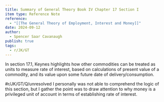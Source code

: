```yaml
---
title: Summary of General Theory Book IV Chapter 17 Section I
item type: Reference Note
reference:
  - "[[The General Theory of Employment, Interest and Money]]"
date: 2024-09-12
author:
  - Spencer Saar Cavanaugh
publish: true
tags:
  - r/JK/GT
---
```

In section 17.1, Keynes highlights how other commodities can be treated as units to measure rate of interest, based on calculations of present value of a commodity, and its value upon some future date of delivery/consumption.

#r/JK/GT/Q/unresolved  I personally was not able to comprehend the logic of this section, but I gather the point was to draw attention to why money is a privileged unit of account in terms of establishing rate of interest.